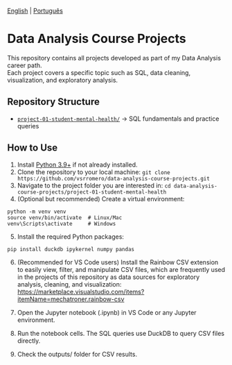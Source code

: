 [English](./README.md) | [Português](./README-pt.md)

# Data Analysis Course Projects

This repository contains all projects developed as part of my Data Analysis career path.  
Each project covers a specific topic such as SQL, data cleaning, visualization, and exploratory analysis.  


## Repository Structure
- [`project-01-student-mental-health/`](./project-01-student-mental-health/) → SQL fundamentals and practice queries  

## How to Use
1. Install [Python 3.9+](https://www.python.org/downloads/) if not already installed.  
2. Clone the repository to your local machine:
```git clone https://github.com/vsrromero/data-analysis-course-projects.git```
3. Navigate to the project folder you are interested in:
```cd data-analysis-course-projects/project-01-student-mental-health```
4. (Optional but recommended) Create a virtual environment:
```
python -m venv venv
source venv/bin/activate  # Linux/Mac
venv\Scripts\activate     # Windows
```
5. Install the required Python packages:

```
pip install duckdb ipykernel numpy pandas
```
6. (Recommended for VS Code users) Install the Rainbow CSV extension to easily view, filter, and manipulate CSV files, which are frequently used in the projects of this repository as data sources for exploratory analysis, cleaning, and visualization:
https://marketplace.visualstudio.com/items?itemName=mechatroner.rainbow-csv

7. Open the Jupyter notebook (.ipynb) in VS Code or any Jupyter environment.
8. Run the notebook cells. The SQL queries use DuckDB to query CSV files directly.
8. Check the outputs/ folder for CSV results.
